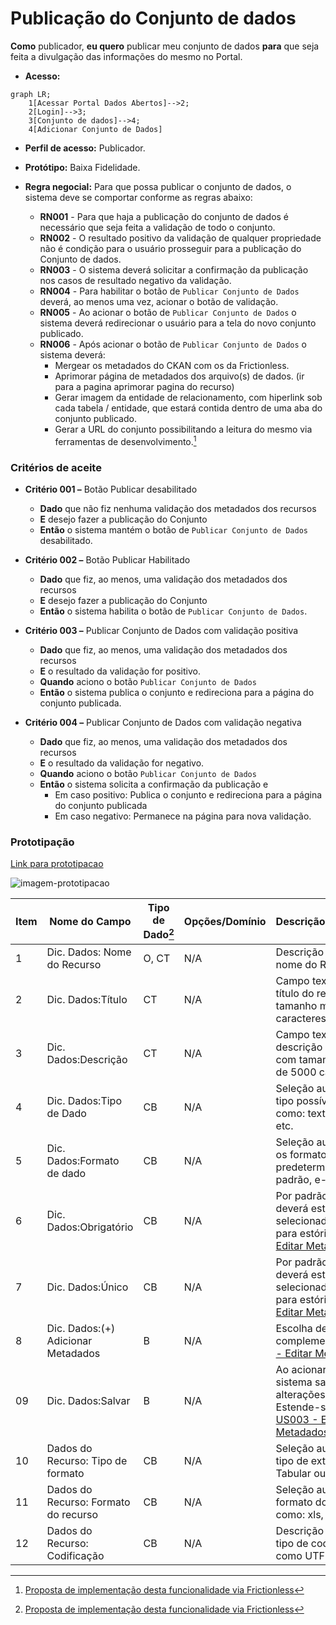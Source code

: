 # Publicação do Conjunto de dados

**Como** publicador, **eu quero**  publicar meu conjunto de dados  **para** que seja feita a divulgação das informações do mesmo no Portal. 

- **Acesso:** 

```mermaid
graph LR;
    1[Acessar Portal Dados Abertos]-->2;
    2[Login]-->3;
    3[Conjunto de dados]-->4;
    4[Adicionar Conjunto de Dados]
```
- **Perfil de acesso:** Publicador. 
- **Protótipo:** Baixa Fidelidade.

- **Regra negocial:** Para que possa publicar o conjunto de dados, o sistema deve se comportar conforme as regras abaixo:
	- **RN001** - Para que haja a publicação do conjunto de dados é necessário que seja feita a validação de todo o conjunto. 
	- **RN002** - O resultado positivo da validação de qualquer propriedade não é condição para o usuário prosseguir para a publicação do Conjunto de dados. 
	- **RN003** - O sistema deverá solicitar a confirmação da publicação nos casos de resultado negativo da validação. 
	- **RN004** - Para habilitar o botão de `Publicar Conjunto de Dados` deverá, ao menos uma vez, acionar o botão de validação. 
	- **RN005** - Ao acionar o botão de `Publicar Conjunto de Dados` o sistema deverá redirecionar o usuário para a tela do novo conjunto publicado. 
    - **RN006** - Após acionar o botão de `Publicar Conjunto de Dados` o sistema deverá: 
    	- Mergear os metadados do CKAN com os da Frictionless. 
		- Aprimorar página de metadados dos arquivo(s) de dados. (ir para a pagina aprimorar pagina do recurso)
		- Gerar imagem da entidade de relacionamento, com hiperlink sob cada tabela / entidade, que estará contida dentro de uma aba do conjunto publicado. 
		- Gerar a URL do conjunto possibilitando a leitura do mesmo via ferramentas de desenvolvimento.[^1]
 
### Critérios de aceite

- **Critério 001 –** Botão Publicar desabilitado
	- **Dado**  que não fiz nenhuma validação dos metadados dos recursos
	- **E** desejo fazer a publicação do Conjunto
	- **Então** o sistema mantém o botão de `Publicar Conjunto de Dados` desabilitado.

- **Critério 002 –** Botão Publicar Habilitado
	- **Dado**  que fiz, ao menos, uma validação dos metadados dos recursos
	- **E** desejo fazer a publicação do Conjunto
	- **Então** o sistema habilita o botão de `Publicar Conjunto de Dados`.

- **Critério 003 –** Publicar Conjunto de Dados com validação positiva
	- **Dado**  que fiz, ao menos, uma validação dos metadados dos recursos
	- **E** o resultado da validação for positivo. 
	- **Quando** aciono o botão `Publicar Conjunto de Dados`
	- **Então** o sistema publica o conjunto e redireciona para a página do conjunto publicada.	

- **Critério 004 –** Publicar Conjunto de Dados com validação negativa
	- **Dado**  que fiz, ao menos, uma validação dos metadados dos recursos
	- **E** o resultado da validação for negativo. 
	- **Quando** aciono o botão `Publicar Conjunto de Dados`
	- **Então** o sistema solicita a confirmação da publicação e 
		- Em caso positivo: Publica o conjunto e redireciona para a página do conjunto publicada
		- Em caso negativo: Permanece na página para nova validação. 	

### Prototipação

[Link para prototipacao](https://www.figma.com/proto/X0SZVAiL6Auf6pqssoewnn/SEPLAG-CKAN?node-id=2%3A387&scaling=min-zoom&page-id=2%3A387&starting-point-node-id=217%3A1115)

![imagem-prototipacao](/assets/figura_01.png)

| Item |                        Nome do Campo                        | Tipo de Dado[^1] | Opções/Domínio |     Descrição/Observações      |
|------|-------------------------------------------------------------|------------------|----------------|--------------------------------|
|    1 | Dic. Dados:	Nome do Recurso        | O, CT              | N/A            | Descrição manual do nome do Recurso.|
|    2 | Dic. Dados:Título                 | CT              | N/A            | Campo texto para o título do recurso com tamanho máximo de 100 caracteres       |
|    3 | Dic. Dados:Descrição | CT         | N/A            |Campo texto para a descrição do recurso com tamanho máximo de 5000 caracteres |
|    4 | Dic. Dados:Tipo de Dado  | CB              | N/A            | Seleção automática do tipo possível de dados como: texto, número, etc. |
|    5 | Dic. Dados:Formato de dado       | CB                | N/A            | Seleção automática com os formatos de dados predeterminados, como: padrão, e-mail, etc.|
|    6 | Dic. Dados:Obrigatório    | CB                | N/A            | Por padrão, a opção `NÃO` deverá estar selecionada. Estende-se para estória: [US003 - Editar Metadados](/estorias_de_usuarios/03_edicao_dos_dados_do_recurso) |
|    7 | Dic. Dados:Único       | CB                | N/A            | Por padrão, a opção `NÃO` deverá estar selecionada. Estende-se para estória: [US003 - Editar Metadados](/estorias_de_usuarios/03_edicao_dos_dados_do_recurso)                        | B                | N/A            | Adiciona novo arquivo(s) de dados          |
|    8 |Dic. Dados:(+) Adicionar Metadados   | B                | N/A            | Escolha de metadados complementares. [US003 - Editar Metadados](/estorias_de_usuarios/03_edicao_dos_dados_do_recurso)       |
|    09 | Dic. Dados:Salvar   | B                | N/A            | Ao acionar o botão <<Salvar>> o sistema salva as alterações feitas. Estende-se para estória: [US003 - Editar Metadados](/estorias_de_usuarios/03_edicao_dos_dados_do_recurso)  |
|    10 | Dados do Recurso: Tipo de formato      | CB                | N/A            | Seleção automática do tipo de extensão: Tabular ou não tabular |
|   11 |Dados do Recurso: Formato do recurso  | CB       | N/A            | Seleção automática do formato do recurso, como: xls, csv, etc.     |
|   12 | Dados do Recurso: Codificação   | CB                | N/A            | Descrição manual do tipo de codificação, como UTF-8, etc |

[^1]: [Proposta de implementação desta funcionalidade via Frictionless](https://github.com/frictionlessdata/framework/issues/475)
[^2]: [Tipos de dados](../modelos/tipos_dado_formulario_html.md)